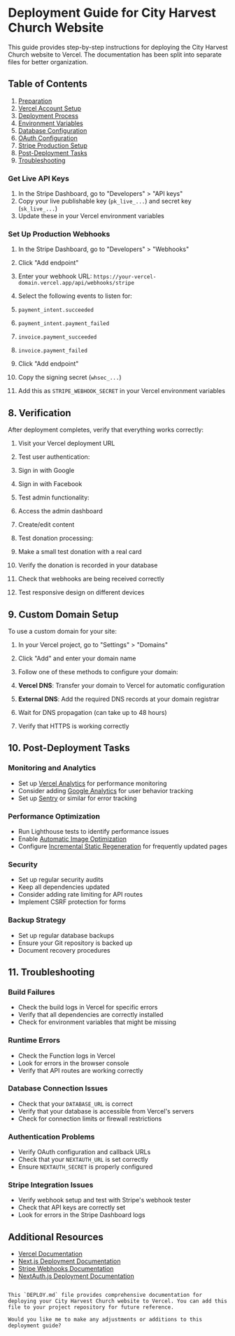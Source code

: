 # Deployment Guide for City Harvest Church Website

This guide provides step-by-step instructions for deploying the City Harvest Church website to Vercel. The documentation has been split into separate files for better organization.

## Table of Contents

1. [Preparation](docs/01_PREPARATION.md)
2. [Vercel Account Setup](docs/02_VERCEL_SETUP.md)
3. [Deployment Process](docs/03_DEPLOYMENT.md)
4. [Environment Variables](docs/04_ENVIRONMENT_VARIABLES.md)
5. [Database Configuration](docs/05_DATABASE.md)
6. [OAuth Configuration](docs/06_OAUTH.md)
7. [Stripe Production Setup](docs/07_STRIPE.md)
8. [Post-Deployment Tasks](docs/08_POST_DEPLOYMENT.md)
9. [Troubleshooting](docs/09_TROUBLESHOOTING.md)




### Get Live API Keys

1. In the Stripe Dashboard, go to "Developers" > "API keys"
2. Copy your live publishable key (`pk_live_...`) and secret key (`sk_live_...`)
3. Update these in your Vercel environment variables


### Set Up Production Webhooks

1. In the Stripe Dashboard, go to "Developers" > "Webhooks"
2. Click "Add endpoint"
3. Enter your webhook URL: `https://your-vercel-domain.vercel.app/api/webhooks/stripe`
4. Select the following events to listen for:

1. `payment_intent.succeeded`
2. `payment_intent.payment_failed`
3. `invoice.payment_succeeded`
4. `invoice.payment_failed`



5. Click "Add endpoint"
6. Copy the signing secret (`whsec_...`)
7. Add this as `STRIPE_WEBHOOK_SECRET` in your Vercel environment variables


## 8. Verification

After deployment completes, verify that everything works correctly:

1. Visit your Vercel deployment URL
2. Test user authentication:

1. Sign in with Google
2. Sign in with Facebook



3. Test admin functionality:

1. Access the admin dashboard
2. Create/edit content



4. Test donation processing:

1. Make a small test donation with a real card
2. Verify the donation is recorded in your database
3. Check that webhooks are being received correctly



5. Test responsive design on different devices


## 9. Custom Domain Setup

To use a custom domain for your site:

1. In your Vercel project, go to "Settings" > "Domains"
2. Click "Add" and enter your domain name
3. Follow one of these methods to configure your domain:

1. **Vercel DNS**: Transfer your domain to Vercel for automatic configuration
2. **External DNS**: Add the required DNS records at your domain registrar



4. Wait for DNS propagation (can take up to 48 hours)
5. Verify that HTTPS is working correctly


## 10. Post-Deployment Tasks

### Monitoring and Analytics

- Set up [Vercel Analytics](https://vercel.com/analytics) for performance monitoring
- Consider adding [Google Analytics](https://analytics.google.com/) for user behavior tracking
- Set up [Sentry](https://sentry.io/) or similar for error tracking


### Performance Optimization

- Run Lighthouse tests to identify performance issues
- Enable [Automatic Image Optimization](https://nextjs.org/docs/basic-features/image-optimization)
- Configure [Incremental Static Regeneration](https://nextjs.org/docs/basic-features/data-fetching/incremental-static-regeneration) for frequently updated pages


### Security

- Set up regular security audits
- Keep all dependencies updated
- Consider adding rate limiting for API routes
- Implement CSRF protection for forms


### Backup Strategy

- Set up regular database backups
- Ensure your Git repository is backed up
- Document recovery procedures


## 11. Troubleshooting

### Build Failures

- Check the build logs in Vercel for specific errors
- Verify that all dependencies are correctly installed
- Check for environment variables that might be missing


### Runtime Errors

- Check the Function logs in Vercel
- Look for errors in the browser console
- Verify that API routes are working correctly


### Database Connection Issues

- Check that your `DATABASE_URL` is correct
- Verify that your database is accessible from Vercel's servers
- Check for connection limits or firewall restrictions


### Authentication Problems

- Verify OAuth configuration and callback URLs
- Check that your `NEXTAUTH_URL` is set correctly
- Ensure `NEXTAUTH_SECRET` is properly configured


### Stripe Integration Issues

- Verify webhook setup and test with Stripe's webhook tester
- Check that API keys are correctly set
- Look for errors in the Stripe Dashboard logs


## Additional Resources

- [Vercel Documentation](https://vercel.com/docs)
- [Next.js Deployment Documentation](https://nextjs.org/docs/deployment)
- [Stripe Webhooks Documentation](https://stripe.com/docs/webhooks)
- [NextAuth.js Deployment Documentation](https://next-auth.js.org/deployment)


```plaintext

This `DEPLOY.md` file provides comprehensive documentation for deploying your City Harvest Church website to Vercel. You can add this file to your project repository for future reference.

Would you like me to make any adjustments or additions to this deployment guide?
```